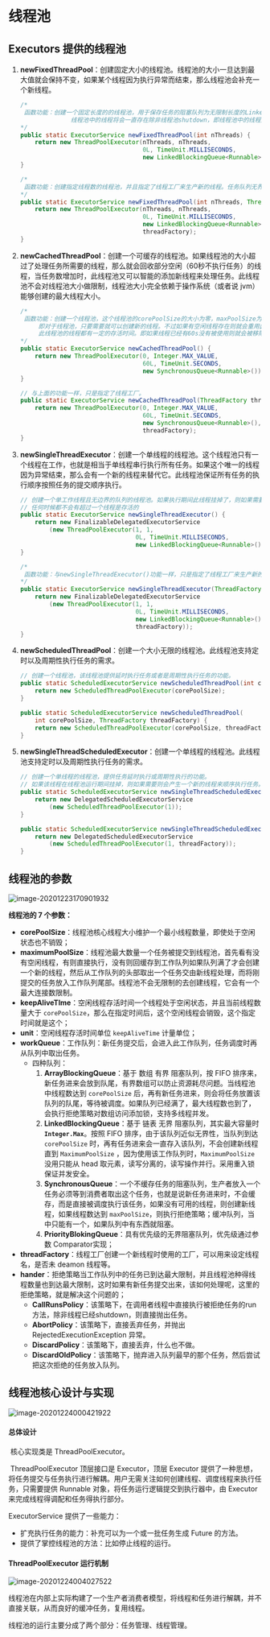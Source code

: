 # 线程池



## Executors 提供的线程池

1. **newFixedThreadPool**：创建固定大小的线程池。线程池的大小一旦达到最大值就会保持不变，如果某个线程因为执行异常而结束，那么线程池会补充一个新线程。

   ```java
   /*
   	函数功能：创建一个固定长度的的线程池，用于保存任务的阻塞队列为无限制长度的LinkedBlockingQueue。
                 线程池中的线程将会一直存在除非线程池shutdown，即线程池中的线程没有受到存活时间的限制。
   */
   public static ExecutorService newFixedThreadPool(int nThreads) {
       return new ThreadPoolExecutor(nThreads, nThreads,
                                     0L, TimeUnit.MILLISECONDS,
                                     new LinkedBlockingQueue<Runnable>());
   }
   
   /*
   	函数功能：创建指定线程数的线程池，并且指定了线程工厂来生产新的线程。任务队列无界。
   */
   public static ExecutorService newFixedThreadPool(int nThreads, ThreadFactory threadFactory) {
       return new ThreadPoolExecutor(nThreads, nThreads,
                                     0L, TimeUnit.MILLISECONDS,
                                     new LinkedBlockingQueue<Runnable>(),
                                     threadFactory);
   }
   ```

2. **newCachedThreadPool**：创建一个可缓存的线程池。如果线程池的大小超过了处理任务所需要的线程，那么就会回收部分空闲（60秒不执行任务）的线程，当任务数增加时，此线程池又可以智能的添加新线程来处理任务。此线程池不会对线程池大小做限制，线程池大小完全依赖于操作系统（或者说 jvm）能够创建的最大线程大小。

   ```java
   /*
   	函数功能：创建一个线程池，这个线程池的corePoolSize的大小为零，maxPoolSize为Integer.MAX_VALUE.
   		即对于线程池，只要需要就可以创建新的线程。不过如果有空闲线程存在则就会重用此线程。
   		此线程池的线程都有一定的存活时间。即如果线程已经有60s没有被使用则就会被移除线程池。
   */
   public static ExecutorService newCachedThreadPool() {
       return new ThreadPoolExecutor(0, Integer.MAX_VALUE,
                                     60L, TimeUnit.SECONDS,
                                     new SynchronousQueue<Runnable>());
   }
   
   // 与上面的功能一样，只是指定了线程工厂。
   public static ExecutorService newCachedThreadPool(ThreadFactory threadFactory) {
       return new ThreadPoolExecutor(0, Integer.MAX_VALUE,
                                     60L, TimeUnit.SECONDS,
                                     new SynchronousQueue<Runnable>(),
                                     threadFactory);
   }
   ```

3. **newSingleThreadExecutor**：创建一个单线程的线程池。这个线程池只有一个线程在工作，也就是相当于单线程串行执行所有任务。如果这个唯一的线程因为异常结束，那么会有一个新的线程来替代它。此线程池保证所有任务的执行顺序按照任务的提交顺序执行。

   ```java
   // 创建一个单工作线程且无边界的队列的线程池。如果执行期间此线程挂掉了，则如果需要就会产生一个新线程来顺序执行任务。
   // 任何时候都不会有超过一个线程是存活的
   public static ExecutorService newSingleThreadExecutor() {
       return new FinalizableDelegatedExecutorService
           (new ThreadPoolExecutor(1, 1,
                                   0L, TimeUnit.MILLISECONDS,
                                   new LinkedBlockingQueue<Runnable>()));
   }
   
   /*
   	函数功能：与newSingleThreadExecutor()功能一样，只是指定了线程工厂来生产新的线程。
   */
   public static ExecutorService newSingleThreadExecutor(ThreadFactory threadFactory) {
       return new FinalizableDelegatedExecutorService
           (new ThreadPoolExecutor(1, 1,
                                   0L, TimeUnit.MILLISECONDS,
                                   new LinkedBlockingQueue<Runnable>(),
                                   threadFactory));
   }
   ```

4. **newScheduledThreadPool**：创建一个大小无限的线程池。此线程池支持定时以及周期性执行任务的需求。

   ```java
   // 创建一个线程池，该线程池提供延时执行任务或者是周期性执行任务的功能。
   public static ScheduledExecutorService newScheduledThreadPool(int corePoolSize) {
       return new ScheduledThreadPoolExecutor(corePoolSize);
   }
   
   public static ScheduledExecutorService newScheduledThreadPool(
       int corePoolSize, ThreadFactory threadFactory) {
       return new ScheduledThreadPoolExecutor(corePoolSize, threadFactory);
   }
   ```

5. **newSingleThreadScheduledExecutor**：创建一个单线程的线程池。此线程池支持定时以及周期性执行任务的需求。

   ```java
   // 创建一个单线程的线程池，提供任务延时执行或周期性执行的功能。
   // 如果该线程在线程池运行期间挂掉，则如果需要则会产生一个新的线程来顺序执行任务。
   public static ScheduledExecutorService newSingleThreadScheduledExecutor() {
       return new DelegatedScheduledExecutorService
           (new ScheduledThreadPoolExecutor(1));
   }
   
   public static ScheduledExecutorService newSingleThreadScheduledExecutor(ThreadFactory threadFactory) {
       return new DelegatedScheduledExecutorService
           (new ScheduledThreadPoolExecutor(1, threadFactory));
   }
   ```



## 线程池的参数

![image-20201223170901932](线程池.assets/image-20201223170901932.png)

**线程池的 7 个参数：**

- **corePoolSize**：线程池核心线程大小维护一个最小线程数量，即使处于空闲状态也不销毁； 
- **maximumPoolSize**：线程池最大数量一个任务被提交到线程池，首先看有没有空闲线程，有则直接执行，没有则回缓存到工作队列如果队列满了才会创建一个新的线程，然后从工作队列的头部取出一个任务交由新线程处理，而将刚提交的任务放入工作队列尾部。线程池不会无限制的去创建线程，它会有一个最大连接数限制。 
- **keepAliveTIme**：空闲线程存活时间一个线程处于空闲状态，并且当前线程数量大于 `corePoolSize`，那么在指定时间后，这个空闲线程会销毁，这个指定时间就是这个； 
- **unit**：空闲线程存活时间单位 `keepAliveTime` 计量单位； 
- **workQueue**：工作队列：新任务提交后，会进入此工作队列，任务调度时再从队列中取出任务。 
  - 四种队列：
    1. **ArrayBlockingQueue**：基于 数组 有界 阻塞队列，按 FIFO 排序来，新任务进来会放到队尾，有界数组可以防止资源耗尽问题。当线程池中线程数达到 `corePoolSize` 后，再有新任务进来，则会将任务放置该队列的队尾，等待被调度。如果队列已经满了，最大线程数也到了，会执行拒绝策略对数组访问添加锁，支持多线程并发。
    2. **LinkedBlockingQueue**：基于 链表 无界 阻塞队列，其实最大容量时 **`Integer.Max`**。按照 FIFO 排序，由于该队列近似无界性，当队列到达 `corePoolSize` 时，再有任务进来会一直存入该队列，不会创建新线程直到 `MaximumPoolSize` ，因为使用该工作队列时，`MaximumPoolSize` 没用只能从 head 取元素，读写分离的，读写操作并行。采用重入锁保证并发安全。
    3. **SynchronousQueue**：一个不缓存任务的阻塞队列，生产者放入一个任务必须等到消费者取出这个任务，也就是说新任务进来时，不会缓存，而是直接被调度执行该任务，如果没有可用的线程，则创建新线程，如果线程数达到 `maxPoolSize`，则执行拒绝策略；缓冲队列，当中只能有一个，如果队列中有东西就阻塞。
    4. **PriorityBlokingQueue**：具有优先级的无界阻塞队列，优先级通过参数 Comparator实现； 
- **threadFactory**：线程工厂创建一个新线程时使用的工厂，可以用来设定线程名，是否未 deamon 线程等。
- **hander**：拒绝策略当工作队列中的任务已到达最大限制，并且线程池种得线程数量也到达最大限制，这时如果有新任务提交出来，该如何处理呢，这里的拒绝策略，就是解决这个问题的；
  - **CallRunsPolicy**：该策略下，在调用者线程中直接执行被拒绝任务的run方法，除非线程已经shutdown，则直接抛出任务。
  - **AbortPolicy**：该策略下，直接丢弃任务，并抛出 RejectedExecutionException 异常。
  - **DiscardPolicy**：该策略下，直接丢弃，什么也不做。
  - **DiscardOldPolicy**：该策略下，抛弃进入队列最早的那个任务，然后尝试把这次拒绝的任务放入队列。



## 线程池核心设计与实现

![image-20201224000421922](线程池.assets/image-20201224000421922.png)

#### 总体设计

​		核心实现类是 ThreadPoolExecutor。

​		ThreadPoolExecutor 顶层接口是 Executor，顶层 Executor 提供了一种思想，将任务提交与任务执行进行解耦。用户无需关注如何创建线程、调度线程来执行任务，只需要提供 Runnable 对象，将任务运行逻辑提交到执行器中，由 Executor 来完成线程得调配和任务得执行部分。

ExecutorService 提供了一些能力：

- 扩充执行任务的能力：补充可以为一个或一批任务生成 Future 的方法。
- 提供了掌控线程池的方法：比如停止线程的运行。



#### ThreadPoolExecutor 运行机制

![image-20201224004027522](线程池.assets/image-20201224004027522.png)

​		线程池在内部上实际构建了一个生产者消费者模型，将线程和任务进行解耦，并不直接关联，从而良好的缓冲任务，复用线程。 

线程池的运行主要分成了两个部分：任务管理、线程管理。












































